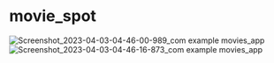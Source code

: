 # movie_spot


![Screenshot_2023-04-03-04-46-00-989_com example movies_app](https://user-images.githubusercontent.com/60976526/229393908-0c4cd945-2482-4ece-8615-c07053737fdb.jpg)
![Screenshot_2023-04-03-04-46-16-873_com example movies_app](https://user-images.githubusercontent.com/60976526/229393925-f9275065-7b12-4405-9e05-6df08bacd265.jpg)
